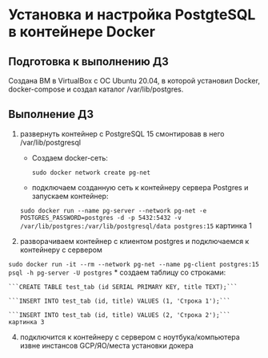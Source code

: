 # Установка и настройка PostgteSQL в контейнере Docker

## Подготовка к выполнению ДЗ
Создана ВМ в VirtualBox с ОС Ubuntu 20.04, в которой установил Docker, docker-compose и создал каталог /var/lib/postgres.

## Выполнение ДЗ
1. развернуть контейнер с PostgreSQL 15 смонтировав в него /var/lib/postgresql
    * Создаем docker-сеть:
        
      ```sudo docker network create pg-net```
   
    * подключаем созданную сеть к контейнеру сервера Postgres и запускаем контейнер:
       
    ```sudo docker run --name pg-server --network pg-net -e POSTGRES_PASSWORD=postgres -d -p 5432:5432 -v /var/lib/postgres:/var/lib/postgresql/data postgres:15```
    картинка 1
2. разворачиваем контейнер с клиентом postgres и подключаемся к контейнеру с сервером
   
```sudo docker run -it --rm --network pg-net --name pg-client postgres:15 psql -h pg-server -U postgres```
    * создаем таблицу со строками:

    
    ```CREATE TABLE test_tab (id SERIAL PRIMARY KEY, title TEXT);```
    
    ```INSERT INTO test_tab (id, title) VALUES (1, 'Строка 1');```
    
    ```INSERT INTO test_tab (id, title) VALUES (2, 'Строка 2');```
    картинка 3
4. подключится к контейнеру с сервером с ноутбука/компьютера извне инстансов GCP/ЯО/места установки докера   
    

